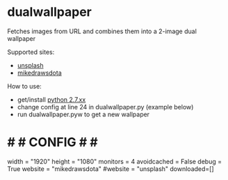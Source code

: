 # dualwallpaper
Fetches images from URL and combines them into a 2-image dual wallpaper

Supported sites:
  - [unsplash](https://www.unsplash.com)
  - [mikedrawsdota](http://mdd.hirshon.net/)
  
How to use:
  - get/install [python 2.7.xx](https://www.python.org/downloads/)
  - change config at line 24 in dualwallpaper.py (example below)
  - run dualwallpaper.pyw to get a new wallpaper
  
  
# # # CONFIG # # #
width = "1920"
height = "1080"
monitors = 4
avoidcached = False
debug = True
website = "mikedrawsdota"
#website = "unsplash"
downloaded=[]
